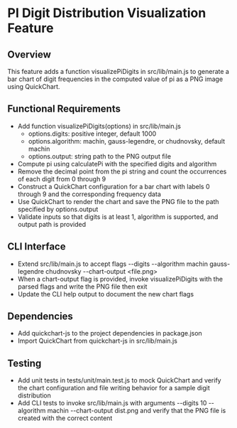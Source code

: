 # PI Digit Distribution Visualization Feature

## Overview
This feature adds a function visualizePiDigits in src/lib/main.js to generate a bar chart of digit frequencies in the computed value of pi as a PNG image using QuickChart.

## Functional Requirements

- Add function visualizePiDigits(options) in src/lib/main.js
  - options.digits: positive integer, default 1000
  - options.algorithm: machin, gauss-legendre, or chudnovsky, default machin
  - options.output: string path to the PNG output file
- Compute pi using calculatePi with the specified digits and algorithm
- Remove the decimal point from the pi string and count the occurrences of each digit from 0 through 9
- Construct a QuickChart configuration for a bar chart with labels 0 through 9 and the corresponding frequency data
- Use QuickChart to render the chart and save the PNG file to the path specified by options.output
- Validate inputs so that digits is at least 1, algorithm is supported, and output path is provided

## CLI Interface

- Extend src/lib/main.js to accept flags --digits <n> --algorithm machin gauss-legendre chudnovsky --chart-output <file.png>
- When a chart-output flag is provided, invoke visualizePiDigits with the parsed flags and write the PNG file then exit
- Update the CLI help output to document the new chart flags

## Dependencies

- Add quickchart-js to the project dependencies in package.json
- Import QuickChart from quickchart-js in src/lib/main.js

## Testing

- Add unit tests in tests/unit/main.test.js to mock QuickChart and verify the chart configuration and file writing behavior for a sample digit distribution
- Add CLI tests to invoke src/lib/main.js with arguments --digits 10 --algorithm machin --chart-output dist.png and verify that the PNG file is created with the correct content
